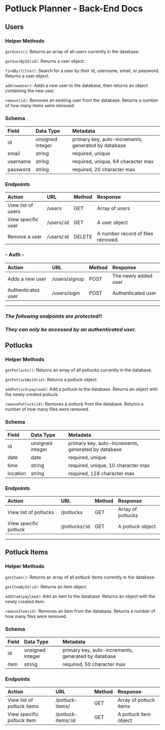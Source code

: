 # Potluck Planner - Back-End Docs

## Users

### Helper Methods

`getUsers()`: Returns an array of all users currently in the database.

`getUserById(id)`: Returns a user object.

`findBy(filter)`: Search for a user by their id, username, email, or password. Returns a user object.

`add(newUser)`: Adds a new user to the database, then returns an object containing the new user.

`remove(id)`: Removes an existing user from the database. Returns a number of how many items were removed.

### Schema

| Field    | Data Type        | Metadata                                            |
| :------- | :--------------- | :-------------------------------------------------- |
| id       | unsigned integer | primary key, auto-increments, generated by database |
| email    | string           | required, unique                                    |
| username | string           | required, unique, 64 character max                  |
| password | string           | required, 20 character max                          |

### Endpoints

| Action             | URL        | Method | Response                          |
| :----------------- | :--------- | :----- | :-------------------------------- |
| View list of users | /users     | GET    | Array of users                    |
| View specific user | /users/:id | GET    | A user object                     |
| Remove a user      | /users/:id | DELETE | A number record of files removed. |

### **- Auth -**

| Action             | URL           | Method | Response             |
| :----------------- | :------------ | :----- | :------------------- |
| Adds a new user    | /users/signup | POST   | The newly added user |
| Authenticates user | /users/login  | POST   | Authenticated user   |

---

### **_The following endpoints are protected!!_**

### **_They can only be accessed by an authenticated user._**

## Potlucks

### Helper Methods

`getPotlucks()`: Returns an array of all potlucks currently in the database.

`getPotluckById(id)`: Returns a potluck object.

`addPotluck(payload)`: Add a potluck to the database. Returns an object with the newly created potluck.

`removePotluck(id)`: Removes a potluck from the database. Returns a number of how many files were removed.

### Schema

| Field    | Data Type        | Metadata                                            |
| :------- | :--------------- | :-------------------------------------------------- |
| id       | unsigned integer | primary key, auto-increments, generated by database |
| date     | date             | required, unique                                    |
| time     | string           | required, unique, 10 character max                  |
| location | string           | required, 128 character max                         |

### Endpoints

| Action                | URL           | Method | Response          |
| :-------------------- | :------------ | :----- | :---------------- |
| View list of potlucks | /potlucks     | GET    | Array of potlucks |
| View specific potluck | /potlucks/:id | GET    | A potluck object  |

---

## Potluck Items

### Helper Methods

`getItems()`: Returns an array of all potluck items currently in the database.

`getItemById(id)`: Returns an item object.

`addItem(payload)`: Add an item to the database. Returns an object with the newly created item.

`removeItem(id)`: Removes an item from the database. Returns a number of how many files were removed.

### Schema

| Field | Data Type        | Metadata                                            |
| :---- | :--------------- | :-------------------------------------------------- |
| id    | unsigned integer | primary key, auto-increments, generated by database |
| item  | string           | required, 50 character max                          |

### Endpoints

| Action                     | URL                | Method | Response               |
| :------------------------- | :----------------- | :----- | :--------------------- |
| View list of potluck items | /potluck-items/    | GET    | Array of potluck items |
| View specific potluck item | /potluck-items/:id | GET    | A potluck item object  |
